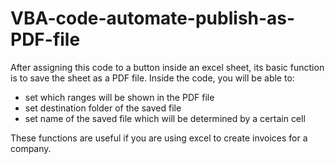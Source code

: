 # VBA-code-automate-publish-as-PDF-file
After assigning this code to a button inside an excel sheet, its basic function is to save the sheet as a PDF file.
Inside the code, you will be able to:
- set which ranges will be shown in the PDF file
- set destination folder of the saved file
- set name of the saved file which will be determined by a certain cell

These functions are useful if you are using excel to create invoices for a company.
